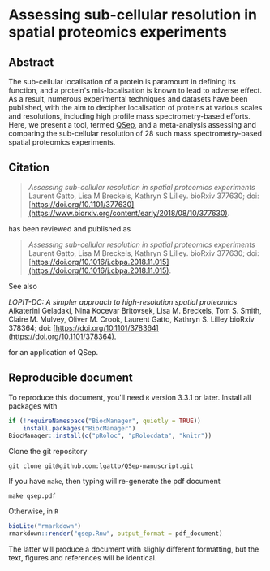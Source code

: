 # Assessing sub-cellular resolution in  spatial proteomics experiments

## Abstract

The sub-cellular localisation of a protein is paramount in defining
its function, and a protein's mis-localisation is known to lead to
adverse effect. As a result, numerous experimental techniques and
datasets have been published, with the aim to decipher localisation of
proteins at various scales and resolutions, including high profile
mass spectrometry-based efforts. Here, we present a tool, termed
[QSep](https://lgatto.github.io/pRoloc/reference/QSep-class.html), and
a meta-analysis assessing and comparing the sub-cellular resolution of
28 such mass spectrometry-based spatial proteomics experiments.

## Citation

> *Assessing sub-cellular resolution in spatial proteomics experiments* 
> Laurent Gatto, Lisa M Breckels, Kathryn S Lilley. bioRxiv 377630; doi:
> [https://doi.org/10.1101/377630](https://www.biorxiv.org/content/early/2018/08/10/377630).

has been reviewed and published as 

> *Assessing sub-cellular resolution in spatial proteomics experiments*
> Laurent Gatto, Lisa M Breckels, Kathryn S Lilley. bioRxiv 377630; doi:
> [https://doi.org/10.1016/j.cbpa.2018.11.015](https://doi.org/10.1016/j.cbpa.2018.11.015).


See also

  *LOPIT-DC: A simpler approach to high-resolution spatial proteomics*
   Aikaterini Geladaki, Nina Kocevar Britovsek, Lisa M. Breckels, Tom
   S. Smith, Claire M. Mulvey, Oliver M. Crook, Laurent Gatto, Kathryn
   S. Lilley bioRxiv 378364; doi:
   [https://doi.org/10.1101/378364](https://doi.org/10.1101/378364).

for an application of QSep.

## Reproducible document

To reproduce this document, you'll need `R` version 3.3.1 or
later. Install all packages with

```r
if (!requireNamespace("BiocManager", quietly = TRUE))
	install.packages("BiocManager")
BiocManager::install(c("pRoloc", "pRolocdata", "knitr"))
```

Clone the git repository

```
git clone git@github.com:lgatto/QSep-manuscript.git
```

If you have `make`, then typing will re-generate the pdf document

```
make qsep.pdf
```

Otherwise, in `R`

```r
bioLite("rmarkdown")
rmarkdown::render("qsep.Rnw", output_format = pdf_document)
```

The latter will produce a document with slighly different formatting,
but the text, figures and references will be identical.
